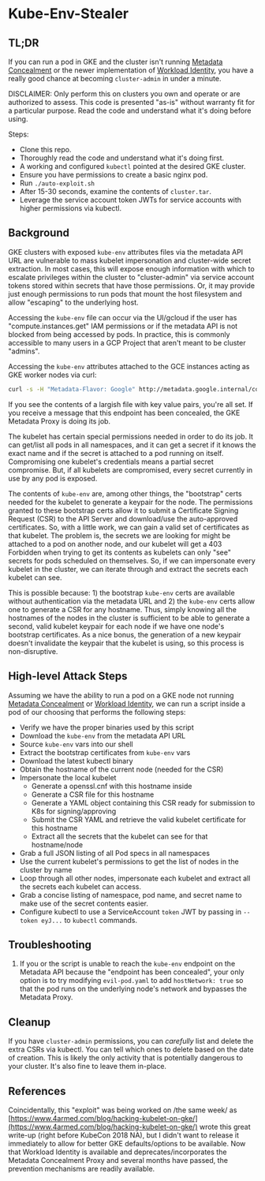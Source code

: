 # Kube-Env-Stealer

## TL;DR

If you can run a pod in GKE and the cluster isn't running [Metadata Concealment](https://cloud.google.com/kubernetes-engine/docs/how-to/protecting-cluster-metadata) or the newer implementation of [Workload Identity](https://cloud.google.com/kubernetes-engine/docs/how-to/workload-identity), you have a really good chance at becoming `cluster-admin` in under a minute.

DISCLAIMER: Only perform this on clusters you own and operate or are authorized to assess.  This code is presented "as-is" without warranty fit for a particular purpose.  Read the code and understand what it's doing before using.

Steps:

- Clone this repo.
- Thoroughly read the code and understand what it's doing first.
- A working and configured `kubectl` pointed at the desired GKE cluster.
- Ensure you have permissions to create a basic nginx pod.
- Run `./auto-exploit.sh`
- After 15-30 seconds, examine the contents of `cluster.tar`.
- Leverage the service account token JWTs for service accounts with higher permissions via kubectl.

## Background

GKE clusters with exposed `kube-env` attributes files via the metadata API URL are vulnerable to mass kubelet impersonation and cluster-wide secret extraction.  In most cases, this will expose enough information with which to escalate privileges within the cluster to "cluster-admin" via service account tokens stored within secrets that have those permissions.  Or, it may provide just enough permissions to run pods that mount the host filesystem and allow "escaping" to the underlying host.

Accessing the `kube-env` file can occur via the UI/gcloud if the user has "compute.instances.get" IAM permissions or if the metadata API is not blocked from being accessed by pods.  In practice, this is commonly accessible to many users in a GCP Project that aren't meant to be cluster "admins".

Accessing the `kube-env` attributes attached to the GCE instances acting as GKE worker nodes via curl:

```bash
curl -s -H "Metadata-Flavor: Google" http://metadata.google.internal/computeMetadata/v1/instance/attributes/kube-env
```

If you see the contents of a largish file with key value pairs, you're all set.  If you receive a message that this endpoint has been concealed, the GKE Metadata Proxy is doing its job.

The kubelet has certain special permissions needed in order to do its job.  It can get/list all pods in all namespaces, and it can get a secret if it knows the exact name and if the secret is attached to a pod running on itself.  Compromising one kubelet's credentials means a partial secret compromise.  But, if all kubelets are compromised, every secret currently in use by any pod is exposed.

The contents of `kube-env` are, among other things, the "bootstrap" certs needed for the kubelet to generate a keypair for the node.  The permissions granted to these bootstrap certs allow it to submit a Certificate Signing Request (CSR) to the API Server and download/use the auto-approved certificates.  So, with a little work, we can gain a valid set of certificates as that kubelet.  The problem is, the secrets we are looking for might be attached to a pod on another node, and our kubelet will get a 403 Forbidden when trying to get its contents as kubelets can only "see" secrets for pods scheduled on themselves.  So, if we can impersonate every kubelet in the cluster, we can iterate through and extract the secrets each kubelet can see.

This is possible because: 1) the bootstrap `kube-env` certs are available without authentication via the metadata URL and 2) the `kube-env` certs allow one to generate a CSR for any hostname. Thus, simply knowing all the hostnames of the nodes in the cluster is sufficient to be able to generate a second, valid kubelet keypair for each node if we have one node's bootstrap certificates.  As a nice bonus, the generation of a new keypair doesn't invalidate the keypair that the kubelet is using, so this process is non-disruptive.

## High-level Attack Steps

Assuming we have the ability to run a pod on a GKE node not running [Metadata Concealment](https://cloud.google.com/kubernetes-engine/docs/how-to/protecting-cluster-metadata) or [Workload Identity](https://cloud.google.com/kubernetes-engine/docs/how-to/workload-identity), we can run a script inside a pod of our choosing that performs the following steps:

- Verify we have the proper binaries used by this script
- Download the `kube-env` from the metadata API URL
- Source `kube-env` vars into our shell
- Extract the bootstrap certificates from `kube-env` vars
- Download the latest kubectl binary
- Obtain the hostname of the current node (needed for the CSR)
- Impersonate the local kubelet
  - Generate a openssl.cnf with this hostname inside
  - Generate a CSR file for this hostname
  - Generate a YAML object containing this CSR ready for
    submission to K8s for signing/approving
  - Submit the CSR YAML and retrieve the valid kubelet certificate
    for this hostname
  - Extract all the secrets that the kubelet can see for that 
    hostname/node 
- Grab a full JSON listing of all Pod specs in all namespaces
- Use the current kubelet's permissions to get the list of
  nodes in the cluster by name
- Loop through all other nodes, impersonate each kubelet and
  extract all the secrets each kubelet can access.
- Grab a concise listing of namespace, pod name, and secret name
  to make use of the secret contents easier.
- Configure kubectl to use a ServiceAccount `token` JWT by passing in `--token eyJ...` to `kubectl` commands.

## Troubleshooting

1. If you or the script is unable to reach the `kube-env` endpoint on the Metadata API because the "endpoint has been concealed", your only option is to try modifying `evil-pod.yaml` to add `hostNetwork: true` so that the pod runs on the underlying node's network and bypasses the Metadata Proxy.

## Cleanup

If you have `cluster-admin` permissions, you can _carefully_ list and delete the extra CSRs via kubectl.  You can tell which ones to delete based on the date of creation.  This is likely the only activity that is potentially dangerous to your cluster.  It's also fine to leave them in-place.

## References

Coincidentally, this "exploit" was being worked on /the same week/ as [https://www.4armed.com/blog/hacking-kubelet-on-gke/](https://www.4armed.com/blog/hacking-kubelet-on-gke/) wrote this great write-up (right before KubeCon 2018 NA), but I didn't want to release it immediately to allow for better GKE defaults/options to be available.  Now that Workload Identity is available and deprecates/incorporates the Metadata Concealment Proxy and several months have passed, the prevention mechanisms are readily available.
